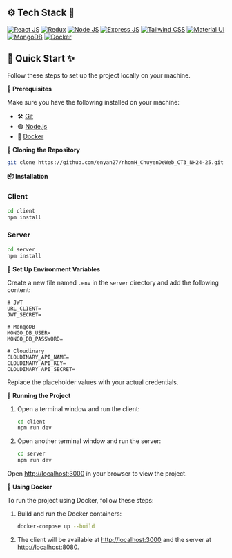 ## :gear: Tech Stack 🚀

[![React JS](https://skillicons.dev/icons?i=react "React JS")](https://react.dev/ "React JS") [![Redux](https://skillicons.dev/icons?i=redux "Redux")](https://redux.js.org/ "Redux") [![Node JS](https://skillicons.dev/icons?i=nodejs "Node JS")](https://nodejs.org/ "Node JS") [![Express JS](https://skillicons.dev/icons?i=express "Express JS")](https://expressjs.com/ "Express JS") [![Tailwind CSS](https://skillicons.dev/icons?i=tailwind "Tailwind CSS")](https://tailwindcss.com/ "Tailwind CSS") [![Material UI](https://skillicons.dev/icons?i=mui "Material UI")](https://mui.com/ "Material UI") [![MongoDB](https://skillicons.dev/icons?i=mongodb "MongoDB")](https://www.mongodb.com/ "MongoDB") [![Docker](https://skillicons.dev/icons?i=docker "Docker")](https://www.docker.com/ "Docker")

## <a name="quick-start">️🎨 Quick Start ✨</a>

Follow these steps to set up the project locally on your machine.

**🔧 Prerequisites**

Make sure you have the following installed on your machine:

- 🛠️ [Git](https://git-scm.com/)
- 🟢 [Node.js](https://nodejs.org/en)
- 🐳 [Docker](https://www.docker.com/)

**📂 Cloning the Repository**

```bash
git clone https://github.com/enyan27/nhomH_ChuyenDeWeb_CT3_NH24-25.git
```

**📦 Installation**

### Client

```bash
cd client
npm install
```

### Server

```bash
cd server
npm install
```

**🔑 Set Up Environment Variables**

Create a new file named `.env` in the `server` directory and add the following content:

```env
# JWT
URL_CLIENT=
JWT_SECRET=

# MongoDB
MONGO_DB_USER=
MONGO_DB_PASSWORD=

# Cloudinary
CLOUDINARY_API_NAME=
CLOUDINARY_API_KEY=
CLOUDINARY_API_SECRET=
```

Replace the placeholder values with your actual credentials.

**🚀 Running the Project**

1. Open a terminal window and run the client:
    ```bash
    cd client
    npm run dev
    ```

2. Open another terminal window and run the server:
    ```bash
    cd server
    npm run dev
    ```

Open [http://localhost:3000](http://localhost:3000) in your browser to view the project.

**🐳 Using Docker**

To run the project using Docker, follow these steps:

1. Build and run the Docker containers:
    ```bash
    docker-compose up --build
    ```

2. The client will be available at [http://localhost:3000](http://localhost:3000) and the server at [http://localhost:8080](http://localhost:8080).
